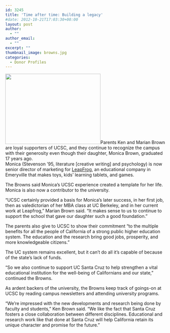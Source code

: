 ```yaml
---
id: 3245
title: 'Time after time: Building a legacy'
#date: 2012-10-21T17:03:30+00:00
layout: post
author:
  - ""
author_email:
  - ""
excerpt: ""
thumbnail_image: browns.jpg
categories:
  - Donor Profiles
---
```

<img class="alignright size-medium wp-image-3246" src="http://live-ucsc-giving.pantheonsite.io/wp-content/uploads/2017/09/browns-300x221.jpg" alt="" width="300" height="221" srcset="https://ucsc-giving.lndo.site/wp-content/uploads/2017/09/browns-300x221.jpg 300w, https://ucsc-giving.lndo.site/wp-content/uploads/2017/09/browns.jpg 671w" sizes="(max-width: 300px) 100vw, 300px" />Parents Ken and Marian Brown are loyal supporters of UCSC, and they continue to recognize the campus with their generosity even though their daughter, Monica Brown, graduated 17 years ago.  
Monica (Stevenson &#8217;95, literature [creative writing] and psychology) is now senior director of marketing for [LeapFrog](http://www.leapfrog.com/en-us/home), an educational company in Emeryville that makes toys, kids&#8217; learning tablets, and games.

The Browns said Monica&#8217;s UCSC experience created a template for her life. Monica is also now a contributor to the university.

&#8220;UCSC certainly provided a basis for Monica&#8217;s later success, in her first job, then as valedictorian of her MBA class at UC Berkeley, and in her current work at Leapfrog,&#8221; Marian Brown said. &#8220;It makes sense to us to continue to support the school that gave our daughter such a good foundation.&#8221;

The parents also give to UCSC to show their commitment &#8220;to the multiple benefits for all the people of California of a strong public higher education system. The education and the research bring good jobs, prosperity, and more knowledgeable citizens.&#8221;

The UC system remains excellent, but it can&#8217;t do all it&#8217;s capable of because of the state&#8217;s lack of funds.

&#8220;So we also continue to support UC Santa Cruz to help strengthen a vital educational institution for the well-being of Californians and our state,&#8221; continued the Browns.

As ardent backers of the university, the Browns keep track of goings-on at UCSC by reading campus newsletters and attending university programs.

&#8220;We&#8217;re impressed with the new developments and research being done by faculty and students,&#8221; Ken Brown said. &#8220;We like the fact that Santa Cruz fosters a close collaboration between different disciplines. Educational and research work like that done at Santa Cruz will help California retain its unique character and promise for the future.&#8221;
